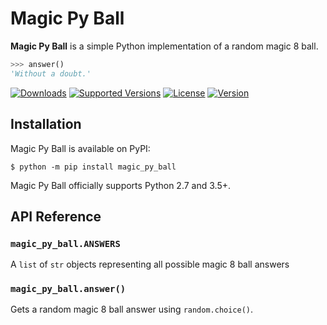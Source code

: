 # Magic Py Ball

**Magic Py Ball** is a simple Python implementation of a random magic 8 ball.

```py
>>> answer()
'Without a doubt.'
```

[![Downloads](https://pepy.tech/badge/magic_py_ball)](https://pepy.tech/project/magic_py_ball)
[![Supported Versions](https://img.shields.io/pypi/pyversions/magic_py_ball.svg)](https://pypi.org/project/magic_py_ball)
[![License](https://img.shields.io/pypi/l/magic_py_ball)](https://github.com/bsoyka/magic-py-ball/blob/master/LICENSE)
[![Version](https://img.shields.io/pypi/v/magic_py_ball?label=latest)](https://pypi.org/project/magic_py_ball)

## Installation

Magic Py Ball is available on PyPI:

```console
$ python -m pip install magic_py_ball
```

Magic Py Ball officially supports Python 2.7 and 3.5+.

## API Reference

### `magic_py_ball.ANSWERS`

A `list` of `str` objects representing all possible magic 8 ball answers

### `magic_py_ball.answer()`

Gets a random magic 8 ball answer using `random.choice()`.
